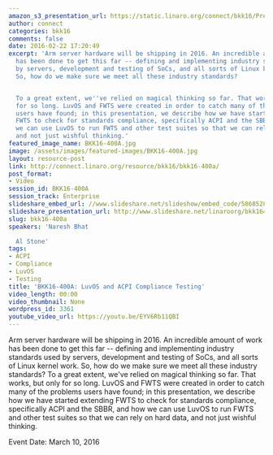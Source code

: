 ```yaml
---
amazon_s3_presentation_url: https://static.linaro.org/connect/bkk16/Presentations/Thursday/BKK16-400A.pdf
author: connect
categories: bkk16
comments: false
date: 2016-02-22 17:20:49
excerpt: 'Arm server hardware will be shipping in 2016. An incredible amount of work
  has been done to get this far -- defining and implementing industry standards used
  by servers, development and testing of SoCs, and all sorts of Linux kernel work.
  So, how do we make sure we meet all these industry standards?


  To a great extent, we''ve relied on magical thinking so far. That works, but only
  for so long. LuvOS and FWTS were created in order to catch many of the problems
  users have found; in this presentation, we describe how we have started extending
  FWTS to check for standards compliance, specifically ACPI and the SBBR, and how
  we can use LuvOS to run FWTS and other test suites so that we can rely on hard data,
  and not just wishful thinking.'
featured_image_name: BKK16-400A.jpg
image: /assets/images/featured-images/BKK16-400A.jpg
layout: resource-post
link: http://connect.linaro.org/resource/bkk16/bkk16-400a/
post_format:
- Video
session_id: BKK16-400A
session_track: Enterprise
slideshare_embed_url: //www.slideshare.net/slideshow/embed_code/58685283
slideshare_presentation_url: http://www.slideshare.net/linaroorg/bkk16400a-luvos-and-acpi-compliance-testing
slug: bkk16-400a
speakers: 'Naresh Bhat

  Al Stone'
tags:
- ACPI
- Compliance
- LuvOS
- Testing
title: 'BKK16-400A: LuvOS and ACPI Compliance Testing'
video_length: 00:00
video_thumbnail: None
wordpress_id: 3361
youtube_video_url: https://youtu.be/EYV6Rb11QBI
---
```


Arm server hardware will be shipping in 2016. An incredible amount of work has been done to get this far -- defining and implementing industry standards used by servers, development and testing of SoCs, and all sorts of Linux kernel work. So, how do we make sure we meet all these industry standards?  To a great extent, we've relied on magical thinking so far. That works, but only for so long. LuvOS and FWTS were created in order to catch many of the problems users have found; in this presentation, we describe how we have started extending FWTS to check for standards compliance, specifically ACPI and the SBBR, and how we can use LuvOS to run FWTS and other test suites so that we can rely on hard data, and not just wishful thinking.

Event Date: March 10, 2016
